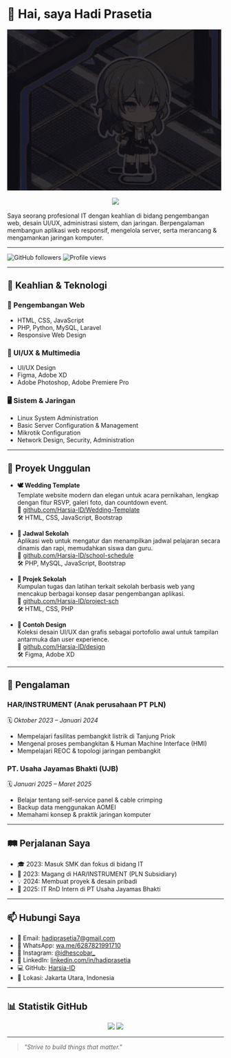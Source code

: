 # 👋 Hai, saya Hadi Prasetia

![Welcome](https://raw.githubusercontent.com/Harsia-ID/about-me/refs/heads/main/stelle.gif)

<p align="center">
  <img src="https://readme-typing-svg.herokuapp.com/?lines=Welcome+to+my+GitHub!;I'm+Hadi+Prasetia+👨‍💻;Web+Developer+%7C+UI%2FUX+Designer+%7C+SysAdmin&center=true&size=22">
</p>

Saya seorang profesional IT dengan keahlian di bidang pengembangan web, desain UI/UX, administrasi sistem, dan jaringan. Berpengalaman membangun aplikasi web responsif, mengelola server, serta merancang & mengamankan jaringan komputer.

---

![GitHub followers](https://img.shields.io/github/followers/Harsia-ID?label=Follow&style=social)
![Profile views](https://komarev.com/ghpvc/?username=Harsia-ID&label=Profile%20views&color=0e75b6&style=flat)

---

## 🔧 Keahlian & Teknologi

### 🧠 Pengembangan Web
- HTML, CSS, JavaScript  
- PHP, Python, MySQL, Laravel  
- Responsive Web Design  

### 🎨 UI/UX & Multimedia
- UI/UX Design  
- Figma, Adobe XD  
- Adobe Photoshop, Adobe Premiere Pro  

### 🖥️ Sistem & Jaringan
- Linux System Administration  
- Basic Server Configuration & Management  
- Mikrotik Configuration  
- Network Design, Security, Administration  

---

## 🚀 Proyek Unggulan

- **🕊️ Wedding Template**  
  Template website modern dan elegan untuk acara pernikahan, lengkap dengan fitur RSVP, galeri foto, dan countdown event.  
  📂 [github.com/Harsia-ID/Wedding-Template](https://github.com/Harsia-ID/Wedding-Template)  
  🛠️ HTML, CSS, JavaScript, Bootstrap

- **📅 Jadwal Sekolah**  
  Aplikasi web untuk mengatur dan menampilkan jadwal pelajaran secara dinamis dan rapi, memudahkan siswa dan guru.  
  📂 [github.com/Harsia-ID/school-schedule](https://github.com/Harsia-ID/school-schedule)  
  🛠️ PHP, MySQL, JavaScript, Bootstrap

- **🏫 Projek Sekolah**  
  Kumpulan tugas dan latihan terkait sekolah berbasis web yang mencakup berbagai konsep dasar pengembangan aplikasi.  
  📂 [github.com/Harsia-ID/project-sch](https://github.com/Harsia-ID/project-sch)  
  🛠️ HTML, CSS, PHP

- **🎨 Contoh Design**  
  Koleksi desain UI/UX dan grafis sebagai portofolio awal untuk tampilan antarmuka dan user experience.  
  📂 [github.com/Harsia-ID/design](https://github.com/Harsia-ID/design)  
  🛠️ Figma, Adobe XD

---

## 💼 Pengalaman

### HAR/INSTRUMENT (Anak perusahaan PT PLN)
🗓️ *Oktober 2023 – Januari 2024*  
- Mempelajari fasilitas pembangkit listrik di Tanjung Priok  
- Mengenal proses pembangkitan & Human Machine Interface (HMI)  
- Mempelajari REOC & topologi jaringan pembangkit  

### PT. Usaha Jayamas Bhakti (UJB)
🗓️ *Januari 2025 – Maret 2025*  
- Belajar tentang self-service panel & cable crimping  
- Backup data menggunakan AOMEI  
- Memahami konsep & praktik jaringan komputer  

---

## 🛤️ Perjalanan Saya

- 🎓 2023: Masuk SMK dan fokus di bidang IT  
- 🧪 2023: Magang di HAR/INSTRUMENT (PLN Subsidiary)  
- 💡 2024: Membuat proyek & desain pribadi  
- 🧠 2025: IT RnD Intern di PT Usaha Jayamas Bhakti  

---

## 📫 Hubungi Saya

- 📧 Email: [hadiprasetia7@gmail.com](mailto:hadiprasetia7@gmail.com)  
- 📱 WhatsApp: [wa.me/6287821991710](https://wa.me/6287821991710)  
- 📸 Instagram: [@idhescobar_](https://instagram.com/idhescobar_)  
- 🔗 LinkedIn: [linkedin.com/in/hadiprasetia](https://www.linkedin.com/in/hadi-prasetia-300044365)  
- 💻 GitHub: [Harsia-ID](https://github.com/Harsia-ID)  
- 📍 Lokasi: Jakarta Utara, Indonesia

---

## 📊 Statistik GitHub

<p align="center">
  <img src="https://github-readme-stats.vercel.app/api?username=Harsia-ID&show_icons=true&theme=radical" width="45%" />
  <img src="https://github-readme-stats.vercel.app/api/top-langs/?username=Harsia-ID&layout=compact&theme=radical" width="45%" />
</p>

---

> _"Strive to build things that matter."_
